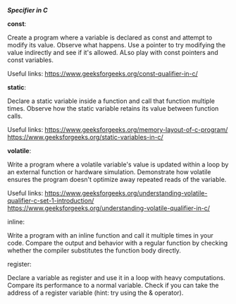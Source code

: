 ***Specifier in C***

**const**:

Create a program where a variable is declared as const and attempt to modify its value. Observe what happens. Use a pointer to try modifying the value indirectly and see if it's allowed. ALso play with const pointers and const variables. 

Useful links: https://www.geeksforgeeks.org/const-qualifier-in-c/

**static**:

Declare a static variable inside a function and call that function multiple times. Observe how the static variable retains its value between function calls.

Useful links: https://www.geeksforgeeks.org/memory-layout-of-c-program/
              https://www.geeksforgeeks.org/static-variables-in-c/

**volatile**:

Write a program where a volatile variable's value is updated within a loop by an external function or hardware simulation. Demonstrate how volatile ensures the program doesn't optimize away repeated reads of the variable.

Useful links: https://www.geeksforgeeks.org/understanding-volatile-qualifier-c-set-1-introduction/
              https://www.geeksforgeeks.org/understanding-volatile-qualifier-in-c/

inline:

Write a program with an inline function and call it multiple times in your code. Compare the output and behavior with a regular function by checking whether the compiler substitutes the function body directly.

register:

Declare a variable as register and use it in a loop with heavy computations. Compare its performance to a normal variable.
Check if you can take the address of a register variable (hint: try using the & operator).
